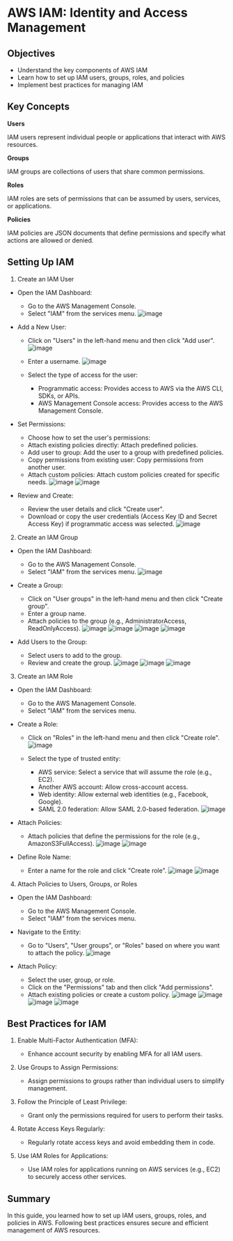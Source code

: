 # AWS IAM: Identity and Access Management

## Objectives
- Understand the key components of AWS IAM
- Learn how to set up IAM users, groups, roles, and policies
- Implement best practices for managing IAM

## Key Concepts

**Users**

IAM users represent individual people or applications that interact with AWS resources.

**Groups**

IAM groups are collections of users that share common permissions.

**Roles**

IAM roles are sets of permissions that can be assumed by users, services, or applications.

**Policies**

IAM policies are JSON documents that define permissions and specify what actions are allowed or denied.

## Setting Up IAM
1. Create an IAM User

- Open the IAM Dashboard:
    - Go to the AWS Management Console.
    - Select "IAM" from the services menu.
![image](https://github.com/user-attachments/assets/09fe0972-f443-4283-bdcf-7c6ad423ec17)

- Add a New User:
    - Click on "Users" in the left-hand menu and then click "Add user".
      ![image](https://github.com/user-attachments/assets/b643a247-1b92-4763-880c-543f8bb095e7)

    - Enter a username.
      ![image](https://github.com/user-attachments/assets/17c5da8c-0c17-4a5d-aecd-bfb1a8f8620f)

    - Select the type of access for the user:
        - Programmatic access: Provides access to AWS via the AWS CLI, SDKs, or APIs.
        - AWS Management Console access: Provides access to the AWS Management Console.

- Set Permissions:
    - Choose how to set the user's permissions:
    - Attach existing policies directly: Attach predefined policies.
    - Add user to group: Add the user to a group with predefined policies.
    - Copy permissions from existing user: Copy permissions from another user.
    - Attach custom policies: Attach custom policies created for specific needs.
![image](https://github.com/user-attachments/assets/52fc7170-cd08-4f09-9f0e-9fbefab12d6b)
![image](https://github.com/user-attachments/assets/99986faa-8323-4e8f-b336-a955078c0895)

- Review and Create:
    - Review the user details and click "Create user".
    - Download or copy the user credentials (Access Key ID and Secret Access Key) if programmatic access was selected.
![image](https://github.com/user-attachments/assets/91977fc8-5891-4c8b-b205-6ddc999aa837)

2. Create an IAM Group

- Open the IAM Dashboard:
    - Go to the AWS Management Console.
    - Select "IAM" from the services menu.
![image](https://github.com/user-attachments/assets/56c9e3cb-7277-42fc-8e06-801ffc6aa5e2)

- Create a Group:
    - Click on "User groups" in the left-hand menu and then click "Create group".
    - Enter a group name.
    - Attach policies to the group (e.g., AdministratorAccess, ReadOnlyAccess).
![image](https://github.com/user-attachments/assets/ba180229-0592-4fd1-9532-68db7e8d11d0)
![image](https://github.com/user-attachments/assets/8613fab5-d676-492f-aba4-a4fd1643e05a)
![image](https://github.com/user-attachments/assets/0f3232cf-0eb5-41bf-a5c2-b9b6a4280118)
![image](https://github.com/user-attachments/assets/38bf03bb-b406-4583-86bc-711ef892d833)

- Add Users to the Group:
    - Select users to add to the group.
    - Review and create the group.
![image](https://github.com/user-attachments/assets/a208acb7-c138-4f35-862b-a13d1ca50ef3)
![image](https://github.com/user-attachments/assets/038fbef2-8dfc-445d-8c30-f7c79209ec23)
![image](https://github.com/user-attachments/assets/891a2ba8-1109-4a48-8fe0-26a0b7970df5)

3. Create an IAM Role

- Open the IAM Dashboard:
    - Go to the AWS Management Console.
    - Select "IAM" from the services menu.

- Create a Role:
    - Click on "Roles" in the left-hand menu and then click "Create role".
![image](https://github.com/user-attachments/assets/ad9bec72-0d0c-4caa-9668-7e2a85013ec4)

    - Select the type of trusted entity:
        - AWS service: Select a service that will assume the role (e.g., EC2).
        - Another AWS account: Allow cross-account access.
        - Web identity: Allow external web identities (e.g., Facebook, Google).
        - SAML 2.0 federation: Allow SAML 2.0-based federation.
![image](https://github.com/user-attachments/assets/d29fc322-e117-49d1-accb-05d426f9260f)

- Attach Policies:
    - Attach policies that define the permissions for the role (e.g., AmazonS3FullAccess).
![image](https://github.com/user-attachments/assets/9e4cb1b1-e711-46a5-bf74-7421f740fa7f)
![image](https://github.com/user-attachments/assets/ace6047d-69e2-464b-867b-59edc621c0b1)

- Define Role Name:
    - Enter a name for the role and click "Create role".
![image](https://github.com/user-attachments/assets/b149aef3-40f0-4ece-8768-1758285ca33c)
![image](https://github.com/user-attachments/assets/fba70624-ce55-40cc-ba67-079de647fc25)

4. Attach Policies to Users, Groups, or Roles

- Open the IAM Dashboard:
    - Go to the AWS Management Console.
    - Select "IAM" from the services menu.

- Navigate to the Entity:
    - Go to "Users", "User groups", or "Roles" based on where you want to attach the policy.
![image](https://github.com/user-attachments/assets/97392b6a-a5b2-401d-9e42-f3918835f044)

- Attach Policy:
    - Select the user, group, or role.
    - Click on the "Permissions" tab and then click "Add permissions".
    - Attach existing policies or create a custom policy.
![image](https://github.com/user-attachments/assets/4827f3a7-8545-44fb-b3a4-2c09691ede2f)
![image](https://github.com/user-attachments/assets/916c36b0-c152-4782-8496-cf1ef6b8e4b3)
![image](https://github.com/user-attachments/assets/afa890ef-d930-4805-8e6a-5d066e480828)
![image](https://github.com/user-attachments/assets/0a0db56c-e097-4785-b663-b62886e114aa)

## Best Practices for IAM

1. Enable Multi-Factor Authentication (MFA):
    - Enhance account security by enabling MFA for all IAM users.

2. Use Groups to Assign Permissions:
    - Assign permissions to groups rather than individual users to simplify management.

3. Follow the Principle of Least Privilege:
    - Grant only the permissions required for users to perform their tasks.

4. Rotate Access Keys Regularly:
    - Regularly rotate access keys and avoid embedding them in code.

5. Use IAM Roles for Applications:
    - Use IAM roles for applications running on AWS services (e.g., EC2) to securely access other services.

## Summary
In this guide, you learned how to set up IAM users, groups, roles, and policies in AWS. Following best practices ensures secure and efficient management of AWS resources.
